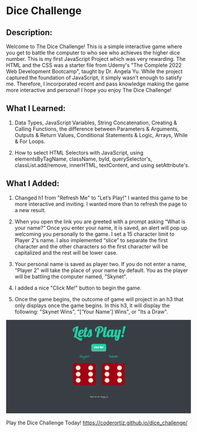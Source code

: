 # Dice Challenge

## Description:

Welcome to The Dice Challenge! This is a simple interactive game where you get to battle the computer to who see who achieves the higher dice number. This is my first JavaScript Project which was very rewarding. The HTML and the CSS was a starter file from Udemy's "The Complete 2022 Web Development Bootcamp", taught by Dr. Angela Yu. While the project captured the foundation of JavaScript, it simply wasn’t enough to satisfy me. Therefore, I incorporated recent and pass knowledge making the game more interactive and personal! I hope you enjoy The Dice Challenge!

## What I Learned:

1. Data Types, JavaScript Variables, String Concatenation, Creating & Calling Functions, the difference between Parameters & Arguments, Outputs & Return Values, Conditional Statements & Logic, Arrays, While & For Loops.

2. How to select HTML Selectors with JavaScript, using elementsByTagName, className, byId, querySelector's, classList.add/remove, innerHTML, textContent, and using setAttribute's.

## What I Added:

1. Changed h1 from "Refresh Me" to "Let’s Play!" I wanted this game to be more interactive and inviting. I wanted more than to refresh the page to a new result.

2. When you open the link you are greeted with a prompt asking “What is your name?” Once you enter your name, it is saved, an alert will pop up welcoming you personally to the game. I set a 15 character limit to Player 2's name. I also implemented “slice” to separate the first character and the other characters so the first character will be capitalized and the rest will be lower case.

3. Your personal name is saved as player two. If you do not enter a name, "Player 2" will take the place of your name by default. You as the player will be battling the computer named, "Skynet".

4. I added a nice "Click Me!" button to begin the game.

5. Once the game begins, the outcome of game will project in an h3 that only displays once the game begins. In this h3, it will display the following: "Skynet Wins", "['Your Name'] Wins", or "Its a Draw".

![webpage snapshot](assets/images/dice_challenge.png)

Play the Dice Challenge Today! https://coderortiz.github.io/dice_challenge/


